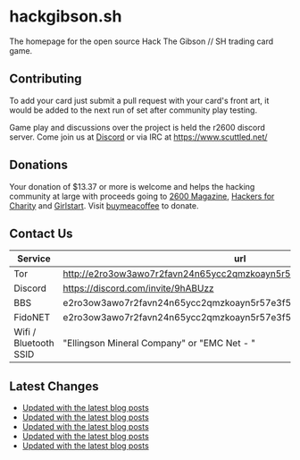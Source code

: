 # hackgibson.sh
The homepage for the open source Hack The Gibson // SH trading card game.


## Contributing

To add your card just submit a pull request with your card's front art, it would be added to the next run of set after community play testing.

Game play and discussions over the project is held the r2600 discord server. Come join us at [Discord](https://discord.com/invite/9hABUzz) or via IRC at https://www.scuttled.net/


## Donations

Your donation of $13.37 or more is welcome and helps the hacking community at large with proceeds going to [2600 Magazine](https://2600.com/), [Hackers for Charity](https://hackersforcharity.org) and [Girlstart](https://girlstart.org).  Visit [buymeacoffee](https://www.buymeacoffee.com/hackgibson.sh) to donate.


## Contact Us

Service | url
-|-
Tor | http://e2ro3ow3awo7r2favn24n65ycc2qmzkoayn5r57e3f56nvjwdcgg32ad.onion
Discord | https://discord.com/invite/9hABUzz
BBS | e2ro3ow3awo7r2favn24n65ycc2qmzkoayn5r57e3f56nvjwdcgg32ad.onion:23
FidoNET | e2ro3ow3awo7r2favn24n65ycc2qmzkoayn5r57e3f56nvjwdcgg32ad.onion:24554
Wifi / Bluetooth SSID | "Ellingson Mineral Company" or "EMC Net - <fidonet address>"

## Latest Changes
<!-- BLOG-POST-LIST:START -->
- [Updated with the latest blog posts](https://github.com/DFW2600/hackgibson.sh/commit/c26fba39c7256a95e5a416c3bc74e50481d4c1b2)
- [Updated with the latest blog posts](https://github.com/DFW2600/hackgibson.sh/commit/ceef377991222870b9dea3f3dca68531950d8853)
- [Updated with the latest blog posts](https://github.com/DFW2600/hackgibson.sh/commit/51351ca0e70d64e6a1237ba910b13a4b28607843)
- [Updated with the latest blog posts](https://github.com/DFW2600/hackgibson.sh/commit/43dcfbb4774d2766afd56cd666af3abf6db02d6c)
- [Updated with the latest blog posts](https://github.com/DFW2600/hackgibson.sh/commit/0c5a9c0280dfcacf0d12e00949bbcec01f65367f)
<!-- BLOG-POST-LIST:END -->
